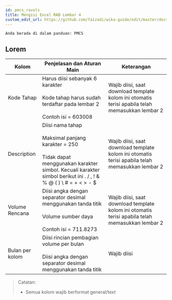 ```yaml
---
id: pmcs_ravols
title: Mengisi Excel RAB Lembar 4
custom_edit_url: https://github.com/faizadi/wika-guide/edit/master/docs/pmcs/pmcs_ravols.md
---
```

`Anda berada di dalam panduan: PMCS`

## Lorem

| Kolom | Penjelasan dan Aturan Main | Keterangan |
|-----------------|---------------------------------------------------------------------------------------------------------------------------------------------------------------------------------|-------------------------------------------------------------------------------------------------|
| Kode Tahap | Harus diisi sebanyak 6 karakter<br><br>Kode tahap harus sudah terdaftar pada lembar 2<br><br>Contoh isi = 603008 | Wajib diisi, saat download template kolom ini otomatis terisi apabila telah memasukkan lembar 2 |
| Description | Diisi nama tahap<br><br>Maksimal panjang karakter = 250<br><br>Tidak dapat  menggunakan karakter simbol. Kecuali karakter simbol berikut ini . / , !  & % @ ( ) \ # = + < > - $ | Wajib diisi, saat download template kolom ini otomatis terisi apabila telah memasukkan lembar 2 |
| Volume Rencana | Diisi angka dengan separator desimal menggunakan tanda  titik<br><br>Volume sumber daya<br><br>Contoh  isi = 711.8273 | Wajib diisi, saat download template kolom ini otomatis terisi apabila telah memasukkan lembar 2 |
| Bulan per kolom | Diisi rincian pembagian volume per bulan<br><br>Diisi angka dengan separator desimal menggunakan tanda titik | Wajib diisi |

> Catatan:
> - Semua kolom wajib berformat general/text
